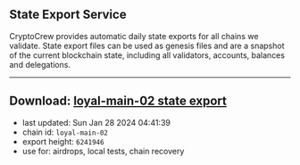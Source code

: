 ## State Export Service
CryptoCrew provides automatic daily state exports for all chains we validate. State export files can be used as genesis files and are a snapshot of the current blockchain state, including all validators, accounts, balances and delegations.

---
**Download: [loyal-main-02 state export](https://dl.ccvalidators.com/SERVICE/loyal/loyal-main-02_export_6241946.json)**
---

- last updated: Sun Jan 28 2024 04:41:39
- chain id: `loyal-main-02`
- export height: `6241946`
- use for: airdrops, local tests, chain recovery
